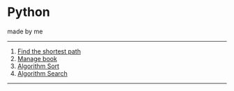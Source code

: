 # Python 

made by me
***
1. [Find the shortest path](\\python\find_way.py)
2. [Manage book](\\python\manage_book.py)
3. [Algorithm Sort](\\python\sort_engine.py)
4. [Algorithm Search](\\python\search_engine.py)
***
